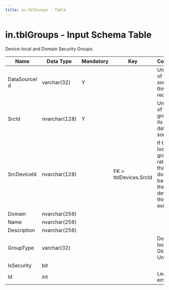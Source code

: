 ```yaml
--- 
title: in.tblGroups - Table
---
```

# in.tblGroups - Input Schema Table

​Device-local and Domain Security Groups.​​

| Name         | Data Type     | Mandatory | Key                   | Comment                                                                             |
|--------------|---------------|-----------|-----------------------|-------------------------------------------------------------------------------------|
| DataSourceI​​d | varchar(32)   | Y         |                       | Unique ID of the source of this record.                                             |
| SrcId        | nvarchar(128) | Y         |                       | Unique ID of the group in its resp. data source                                     |
| SrcDeviceId  | nvarchar(128) |           | FK > tblDevices.SrcId​ | If this is a local group rather than domain-based, the device this group exists on. |
| Domain       | nvarchar(256) |           |                       |                                                                                     |
| Name         | nvarchar(256) |           |                       |                                                                                     |
| Description  | nvarchar(256) |           |                       |                                                                                     |
| GroupType    | varchar(32)   |           |                       | Domain-local, Global, or Universal​                                                  |
| IsSecurity   | bit           |           |                       |                                                                                     |
| Id           | int           |           |                       | Leave empty                                                                         |
